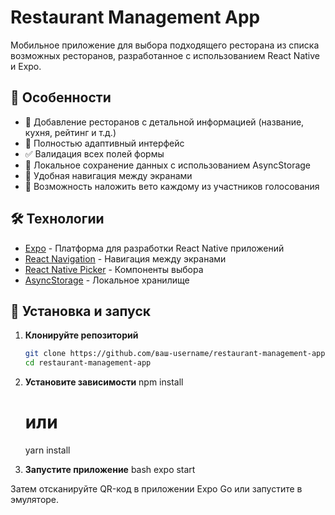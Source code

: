 # Restaurant Management App

Мобильное приложение для выбора подходящего ресторана из списка возможных ресторанов, разработанное с использованием React Native и Expo.

## 📌 Особенности

- 📝 Добавление ресторанов с детальной информацией (название, кухня, рейтинг и т.д.)
- 📱 Полностью адаптивный интерфейс
- ✅ Валидация всех полей формы
- 💾 Локальное сохранение данных с использованием AsyncStorage
- 🔄 Удобная навигация между экранами
- 🚫 Возможность наложить вето каждому из участников голосования

## 🛠 Технологии

- [Expo](https://expo.io/) - Платформа для разработки React Native приложений
- [React Navigation](https://reactnavigation.org/) - Навигация между экранами
- [React Native Picker](https://github.com/react-native-picker/picker) - Компоненты выбора
- [AsyncStorage](https://react-native-async-storage.github.io/async-storage/) - Локальное хранилище

## 🚀 Установка и запуск

1. **Клонируйте репозиторий**
   ```bash
   git clone https://github.com/ваш-username/restaurant-management-app.git
   cd restaurant-management-app

2. **Установите зависимости**
    npm install
    # или
    yarn install

3. **Запустите приложение**
    bash
    expo start

Затем отсканируйте QR-код в приложении Expo Go или запустите в эмуляторе.
